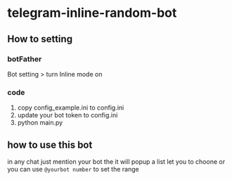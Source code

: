 # telegram-inline-random-bot

## How to setting
### botFather
Bot setting > turn Inline mode on 
### code
1. copy config_example.ini to config.ini
1. update your bot token to config.ini
1. python main.py

## how to use this bot
in any chat just mention your bot the it will popup a list let you to choone
or you can use `@yourbot number` to set the range
